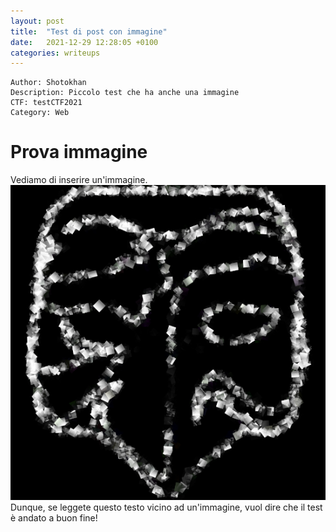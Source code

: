 ```yaml
---
layout: post
title:  "Test di post con immagine"
date:   2021-12-29 12:28:05 +0100
categories: writeups
---
```


```
Author: Shotokhan
Description: Piccolo test che ha anche una immagine
CTF: testCTF2021
Category: Web
```

# Prova immagine
Vediamo di inserire un'immagine. <br>
![test image feature](https://github.com/pwnthenope/pwnthenope.github.io/blob/main/static/post_images/test_image.jpg?raw=true) <br>
Dunque, se leggete questo testo vicino ad un'immagine, vuol dire che il test è andato a buon fine!

